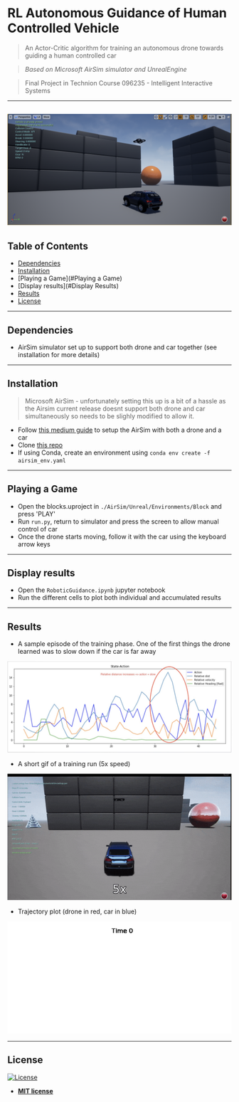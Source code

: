 # RL Autonomous Guidance of Human Controlled Vehicle
> An Actor-Critic algorithm for training an autonomous drone towards guiding a human controlled car

> *Based on Microsoft AirSim simulator and UnrealEngine*

> Final Project in Technion Course 096235 - Intelligent Interactive Systems
---
![drone_and_car](https://github.com/IdoMatan/RoboticGuidance/blob/master/images/airsim_1.png)
---
## Table of Contents

- [Dependencies](#dependencies)
- [Installation](#installation)
- [Playing a Game](#Playing a Game)
- [Display results](#Display Results)
- [Results](#results)
- [License](#license)

---
## Dependencies
- AirSim simulator set up to support both drone and car together (see installation for more details)


---
## Installation
> Microsoft AirSim - unfortunately setting this up is a bit of a hassle as the Airsim current release doesnt support
both drone and car simultaneously so needs to be slighly modified to allow it.
- Follow [this medium guide](https://medium.com/@idoglanz/setting-up-microsoft-airsim-to-simulate-a-drone-and-car-together-708079b2d0f?sk=a31cfc18e2fe1948874bc0dadd80c182) to setup the AirSim with both a drone and a car
- Clone [this repo](https://github.com/IdoMatan/RoboticGuidance.git)
- If using Conda, create an environment using `conda env create -f airsim_env.yaml`

---
## Playing a Game
- Open the blocks.uproject in `./AirSim/Unreal/Environments/Block` and press 'PLAY'
- Run `run.py`, return to simulator and press the screen to allow manual control of car
- Once the drone starts moving, follow it with the car using the keyboard arrow keys

---
## Display results
- Open the `RoboticGuidance.ipynb` jupyter notebook
- Run the different cells to plot both individual and accumulated results

---
## Results
- A sample episode of the training phase. One of the first things the drone learned was to slow down if the car is far away

![reward_graph](https://github.com/IdoMatan/RoboticGuidance/blob/master/images/RewardGraph.jpeg)
- A short gif of a training run (5x speed)

![episode_gif](https://github.com/IdoMatan/RoboticGuidance/blob/master/images/GuidanceSample.gif)

- Trajectory plot (drone in red, car in blue)

![trajectory_gif](https://github.com/IdoMatan/RoboticGuidance/blob/master/images/example.gif)


---

## License

[![License](http://img.shields.io/:license-mit-blue.svg?style=flat-square)](http://badges.mit-license.org)

- **[MIT license](http://opensource.org/licenses/mit-license.php)**
